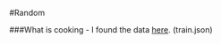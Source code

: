 #Random

###What is cooking - I found the data <a href = "https://www.kaggle.com/c/whats-cooking/data">here</a>. (train.json)